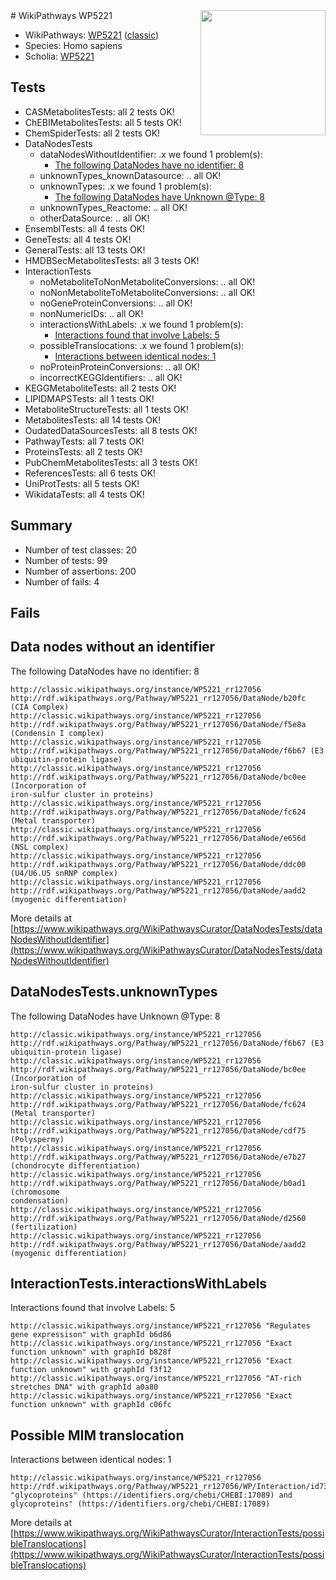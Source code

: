 <img style="float: right; width: 200px" src="https://upload.wikimedia.org/wikipedia/commons/thumb/8/83/Wplogo_with_text_500.png/640px-Wplogo_with_text_500.png" />
# WikiPathways WP5221

* WikiPathways: [WP5221](https://wikipathways.org/pathways/WP5221) ([classic](https://classic.wikipathways.org/instance/WP5221))
* Species: Homo sapiens
* Scholia: [WP5221](https://scholia.toolforge.org/wikipathways/WP5221)
## Tests
* CASMetabolitesTests: all 2 tests OK!
* ChEBIMetabolitesTests: all 5 tests OK!
* ChemSpiderTests: all 2 tests OK!
* DataNodesTests
    * dataNodesWithoutIdentifier: .x we found 1 problem(s):
        * [The following DataNodes have no identifier: 8](#d2d32fa7)
    * unknownTypes_knownDatasource: .. all OK!
    * unknownTypes: .x we found 1 problem(s):
        * [The following DataNodes have Unknown @Type: 8](#839973e6)
    * unknownTypes_Reactome: .. all OK!
    * otherDataSource: .. all OK!
* EnsemblTests: all 4 tests OK!
* GeneTests: all 4 tests OK!
* GeneralTests: all 13 tests OK!
* HMDBSecMetabolitesTests: all 3 tests OK!
* InteractionTests
    * noMetaboliteToNonMetaboliteConversions: .. all OK!
    * noNonMetaboliteToMetaboliteConversions: .. all OK!
    * noGeneProteinConversions: .. all OK!
    * nonNumericIDs: .. all OK!
    * interactionsWithLabels: .x we found 1 problem(s):
        * [Interactions found that involve Labels: 5](#630d267c)
    * possibleTranslocations: .x we found 1 problem(s):
        * [Interactions between identical nodes: 1](#1c118206)
    * noProteinProteinConversions: .. all OK!
    * incorrectKEGGIdentifiers: .. all OK!
* KEGGMetaboliteTests: all 2 tests OK!
* LIPIDMAPSTests: all 1 tests OK!
* MetaboliteStructureTests: all 1 tests OK!
* MetabolitesTests: all 14 tests OK!
* OudatedDataSourcesTests: all 8 tests OK!
* PathwayTests: all 7 tests OK!
* ProteinsTests: all 2 tests OK!
* PubChemMetabolitesTests: all 3 tests OK!
* ReferencesTests: all 6 tests OK!
* UniProtTests: all 5 tests OK!
* WikidataTests: all 4 tests OK!


## Summary

* Number of test classes: 20
* Number of tests: 99
* Number of assertions: 200
* Number of fails: 4

## Fails

<a name="d2d32fa7" />

## Data nodes without an identifier

The following DataNodes have no identifier: 8
```
http://classic.wikipathways.org/instance/WP5221_rr127056 http://rdf.wikipathways.org/Pathway/WP5221_rr127056/DataNode/b20fc (CIA Complex)
http://classic.wikipathways.org/instance/WP5221_rr127056 http://rdf.wikipathways.org/Pathway/WP5221_rr127056/DataNode/f5e8a (Condensin I complex)
http://classic.wikipathways.org/instance/WP5221_rr127056 http://rdf.wikipathways.org/Pathway/WP5221_rr127056/DataNode/f6b67 (E3 ubiquitin-protein ligase)
http://classic.wikipathways.org/instance/WP5221_rr127056 http://rdf.wikipathways.org/Pathway/WP5221_rr127056/DataNode/bc0ee (Incorporation of
iron-sulfur cluster in proteins)
http://classic.wikipathways.org/instance/WP5221_rr127056 http://rdf.wikipathways.org/Pathway/WP5221_rr127056/DataNode/fc624 (Metal transporter)
http://classic.wikipathways.org/instance/WP5221_rr127056 http://rdf.wikipathways.org/Pathway/WP5221_rr127056/DataNode/e656d (NSL complex)
http://classic.wikipathways.org/instance/WP5221_rr127056 http://rdf.wikipathways.org/Pathway/WP5221_rr127056/DataNode/ddc00 (U4/U6.U5 snRNP complex)
http://classic.wikipathways.org/instance/WP5221_rr127056 http://rdf.wikipathways.org/Pathway/WP5221_rr127056/DataNode/aadd2 (myogenic differentiation)
```

More details at [https://www.wikipathways.org/WikiPathwaysCurator/DataNodesTests/dataNodesWithoutIdentifier](https://www.wikipathways.org/WikiPathwaysCurator/DataNodesTests/dataNodesWithoutIdentifier)

<a name="839973e6" />

## DataNodesTests.unknownTypes

The following DataNodes have Unknown @Type: 8
```
http://classic.wikipathways.org/instance/WP5221_rr127056 http://rdf.wikipathways.org/Pathway/WP5221_rr127056/DataNode/f6b67 (E3 ubiquitin-protein ligase)
http://classic.wikipathways.org/instance/WP5221_rr127056 http://rdf.wikipathways.org/Pathway/WP5221_rr127056/DataNode/bc0ee (Incorporation of
iron-sulfur cluster in proteins)
http://classic.wikipathways.org/instance/WP5221_rr127056 http://rdf.wikipathways.org/Pathway/WP5221_rr127056/DataNode/fc624 (Metal transporter)
http://classic.wikipathways.org/instance/WP5221_rr127056 http://rdf.wikipathways.org/Pathway/WP5221_rr127056/DataNode/cdf75 (Polyspermy)
http://classic.wikipathways.org/instance/WP5221_rr127056 http://rdf.wikipathways.org/Pathway/WP5221_rr127056/DataNode/e7b27 (chondrocyte differentiation)
http://classic.wikipathways.org/instance/WP5221_rr127056 http://rdf.wikipathways.org/Pathway/WP5221_rr127056/DataNode/b0ad1 (chromosome
condensation)
http://classic.wikipathways.org/instance/WP5221_rr127056 http://rdf.wikipathways.org/Pathway/WP5221_rr127056/DataNode/d2560 (fertilization)
http://classic.wikipathways.org/instance/WP5221_rr127056 http://rdf.wikipathways.org/Pathway/WP5221_rr127056/DataNode/aadd2 (myogenic differentiation)
```

<a name="630d267c" />

## InteractionTests.interactionsWithLabels

Interactions found that involve Labels: 5
```
http://classic.wikipathways.org/instance/WP5221_rr127056 "Regulates
gene expressison" with graphId b6d86
http://classic.wikipathways.org/instance/WP5221_rr127056 "Exact function unknown" with graphId b828f
http://classic.wikipathways.org/instance/WP5221_rr127056 "Exact function unknown" with graphId f3f12
http://classic.wikipathways.org/instance/WP5221_rr127056 "AT-rich stretches DNA" with graphId a0a80
http://classic.wikipathways.org/instance/WP5221_rr127056 "Exact function unknown" with graphId c06fc
```

<a name="1c118206" />

## Possible MIM translocation

Interactions between identical nodes: 1
```
http://classic.wikipathways.org/instance/WP5221_rr127056 http://rdf.wikipathways.org/Pathway/WP5221_rr127056/WP/Interaction/id73f1ddb3 "glycoproteins" (https://identifiers.org/chebi/CHEBI:17089) and 
glycoproteins" (https://identifiers.org/chebi/CHEBI:17089)
```

More details at [https://www.wikipathways.org/WikiPathwaysCurator/InteractionTests/possibleTranslocations](https://www.wikipathways.org/WikiPathwaysCurator/InteractionTests/possibleTranslocations)


